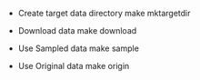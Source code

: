 - Create target data directory
make mktargetdir

- Download data
make download

- Use Sampled data
make sample

- Use Original data
make origin


